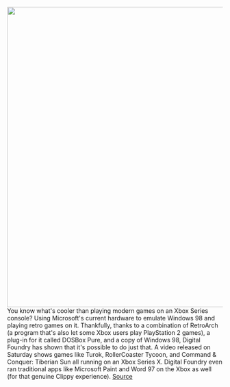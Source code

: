 <img src='https://cdn.vox-cdn.com/thumbor/Au0U3i4XR6evSv2rtKfSQq0Fv4k=/0x0:2040x1360/1200x800/filters:focal(857x517:1183x843)/cdn.vox-cdn.com/uploads/chorus_image/image/71096164/acastro_210511_1777_xboxRestock_0001.0.jpg' width='700px' /><br/>
You know what's cooler than playing modern games on an Xbox Series console? Using Microsoft's current hardware to emulate Windows 98 and playing retro games on it. Thankfully, thanks to a combination of RetroArch (a program that's also let some Xbox users play PlayStation 2 games), a plug-in for it called DOSBox Pure, and a copy of Windows 98, Digital Foundry has shown that it's possible to do just that. A video released on Saturday shows games like Turok, RollerCoaster Tycoon, and Command & Conquer: Tiberian Sun all running on an Xbox Series X. Digital Foundry even ran traditional apps like Microsoft Paint and Word 97 on the Xbox as well (for that genuine Clippy experience).
<a href='https://www.theverge.com/2022/7/11/23203906/xbox-series-consoles-windows-98-gaming-retro'> Source <a/>